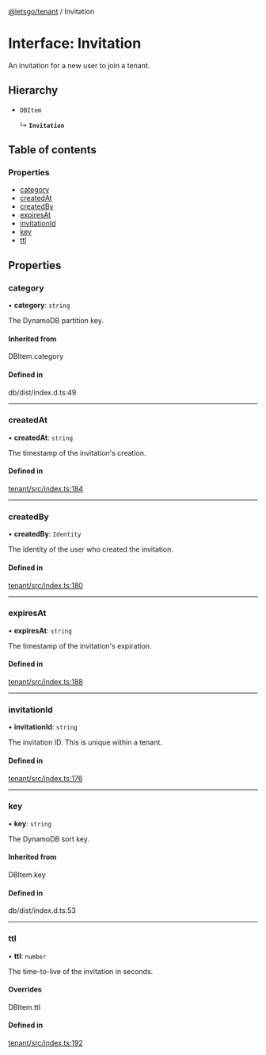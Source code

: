 [@letsgo/tenant](../README.md) / Invitation

# Interface: Invitation

An invitation for a new user to join a tenant.

## Hierarchy

- `DBItem`

  ↳ **`Invitation`**

## Table of contents

### Properties

- [category](Invitation.md#category)
- [createdAt](Invitation.md#createdat)
- [createdBy](Invitation.md#createdby)
- [expiresAt](Invitation.md#expiresat)
- [invitationId](Invitation.md#invitationid)
- [key](Invitation.md#key)
- [ttl](Invitation.md#ttl)

## Properties

### category

• **category**: `string`

The DynamoDB partition key.

#### Inherited from

DBItem.category

#### Defined in

db/dist/index.d.ts:49

___

### createdAt

• **createdAt**: `string`

The timestamp of the invitation's creation.

#### Defined in

[tenant/src/index.ts:184](https://github.com/47chapters/letsgo/blob/11c7e19/packages/tenant/src/index.ts#L184)

___

### createdBy

• **createdBy**: `Identity`

The identity of the user who created the invitation.

#### Defined in

[tenant/src/index.ts:180](https://github.com/47chapters/letsgo/blob/11c7e19/packages/tenant/src/index.ts#L180)

___

### expiresAt

• **expiresAt**: `string`

The timestamp of the invitation's expiration.

#### Defined in

[tenant/src/index.ts:188](https://github.com/47chapters/letsgo/blob/11c7e19/packages/tenant/src/index.ts#L188)

___

### invitationId

• **invitationId**: `string`

The invitation ID. This is unique within a tenant.

#### Defined in

[tenant/src/index.ts:176](https://github.com/47chapters/letsgo/blob/11c7e19/packages/tenant/src/index.ts#L176)

___

### key

• **key**: `string`

The DynamoDB sort key.

#### Inherited from

DBItem.key

#### Defined in

db/dist/index.d.ts:53

___

### ttl

• **ttl**: `number`

The time-to-live of the invitation in seconds.

#### Overrides

DBItem.ttl

#### Defined in

[tenant/src/index.ts:192](https://github.com/47chapters/letsgo/blob/11c7e19/packages/tenant/src/index.ts#L192)
